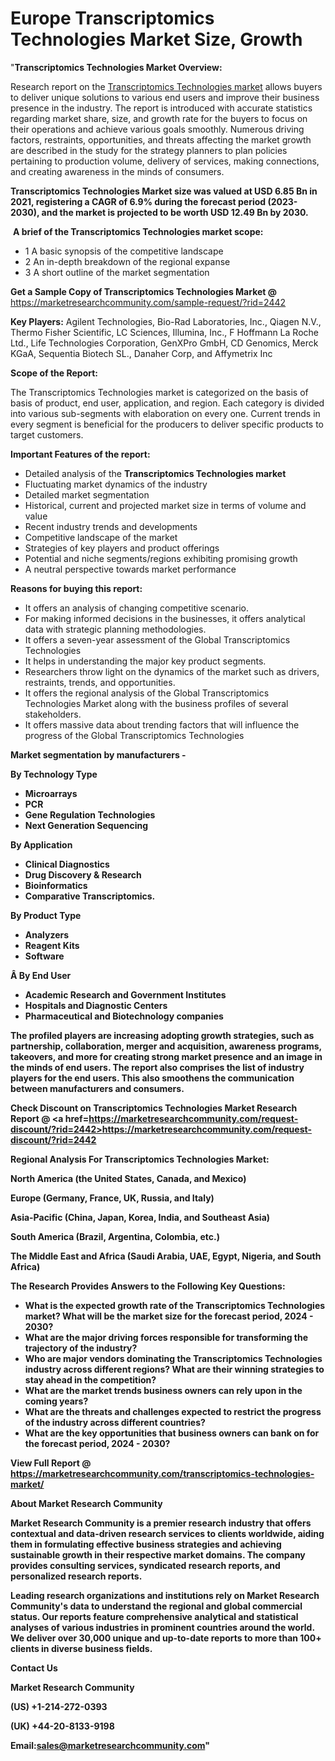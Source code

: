 # Europe Transcriptomics Technologies Market Size, Growth
"<strong>Transcriptomics Technologies Market Overview:</strong>

Research report on the <a href=https://marketresearchcommunity.com/transcriptomics-technologies-market/>Transcriptomics Technologies market</a> allows buyers to deliver unique solutions to various end users and improve their business presence in the industry. The report is introduced with accurate statistics regarding market share, size, and growth rate for the buyers to focus on their operations and achieve various goals smoothly. Numerous driving factors, restraints, opportunities, and threats affecting the market growth are described in the study for the strategy planners to plan policies pertaining to production volume, delivery of services, making connections, and creating awareness in the minds of consumers.

<strong>Transcriptomics Technologies Market size was valued at USD 6.85 Bn in 2021, registering a CAGR of 6.9% during the forecast period (2023-2030), and the market is projected to be worth USD 12.49 Bn by 2030.</strong>

 <Strong>A brief of the Transcriptomics Technologies market scope:</Strong>
<ul>
 <li>1  A basic synopsis of the competitive landscape</li>
 <li>2  An in-depth breakdown of the regional expanse</li>
 <li>3  A short outline of the market segmentation</li>
</ul>
<strong>Get a Sample Copy of Transcriptomics Technologies Market @ </b></strong><a href=https://marketresearchcommunity.com/sample-request/?rid=2442><u>https://marketresearchcommunity.com/sample-request/?rid=2442</u></a>

<strong>Key Players:</strong> 
Agilent Technologies, Bio-Rad Laboratories, Inc., Qiagen N.V., Thermo Fisher Scientific, LC Sciences, Illumina, Inc., F Hoffmann La Roche Ltd., Life Technologies Corporation, GenXPro GmbH, CD Genomics, Merck KGaA, Sequentia Biotech SL., Danaher Corp, and Affymetrix Inc

<strong>Scope of the Report:</strong>

The Transcriptomics Technologies market is categorized on the basis of basis of product, end user, application, and region. Each category is divided into various sub-segments with elaboration on every one. Current trends in every segment is beneficial for the producers to deliver specific products to target customers.

<strong><b>Important Features of the report:</b></strong>
<ul>
  <li>Detailed analysis of the <strong><b>Transcriptomics Technologies </b></strong><strong><b>market</b></strong></li>
  <li>Fluctuating market dynamics of the industry</li>
  <li>Detailed market segmentation</li>
  <li>Historical, current and projected market size in terms of volume and value</li>
  <li>Recent industry trends and developments</li>
  <li>Competitive landscape of the market</li>
  <li>Strategies of key players and product offerings</li>
  <li>Potential and niche segments/regions exhibiting promising growth</li>
  <li>A neutral perspective towards market performance</li>
</ul>
<strong><b>Reasons for buying this report:</b></strong>
<ul>
  <li>It offers an analysis of changing competitive scenario.</li>
  <li>For making informed decisions in the businesses, it offers analytical data with strategic planning methodologies.</li>
  <li>It offers a seven-year assessment of the Global Transcriptomics Technologies</li>
  <li>It helps in understanding the major key product segments.</li>
  <li>Researchers throw light on the dynamics of the market such as drivers, restraints, trends, and opportunities.</li>
  <li>It offers the regional analysis of the Global Transcriptomics Technologies Market along with the business profiles of several stakeholders.</li>
  <li>It offers massive data about trending factors that will influence the progress of the Global Transcriptomics Technologies</li>
</ul>

<strong>Market segmentation by manufacturers -</strong>


<strong><strong>By Technology Type</strong></h4>
<ul>
 	<li>Microarrays</li>
 	<li>PCR</li>
 	<li>Gene Regulation Technologies</li>
 	<li>Next Generation Sequencing</li>
</ul>
<strong><strong>By Application</strong></h4>
<ul>
 	<li>Clinical Diagnostics</li>
 	<li>Drug Discovery &amp; Research</li>
 	<li>Bioinformatics</li>
 	<li>Comparative Transcriptomics.</li>
</ul>
<strong><strong>By Product Type</strong></h4>
<ul>
 	<li>Analyzers</li>
 	<li>Reagent Kits</li>
 	<li>Software</li>
</ul>
<strong><strong>Â By End User</strong></h4>
<ul>
 	<li>Academic Research and Government Institutes</li>
 	<li>Hospitals and Diagnostic Centers</li>
 	<li>Pharmaceutical and Biotechnology companies</li>
</ul>

The profiled players are increasing adopting growth strategies, such as partnership, collaboration, merger and acquisition, awareness programs, takeovers, and more for creating strong market presence and an image in the minds of end users. The report also comprises the list of industry players for the end users. This also smoothens the communication between manufacturers and consumers.

<strong><b>Check Discount on Transcriptomics Technologies Market Research Report @ </b></strong><a href=https://marketresearchcommunity.com/request-discount/?rid=2442><u>https://marketresearchcommunity.com/request-discount/?rid=2442</u></a>

<strong>Regional Analysis For Transcriptomics Technologies Market:</strong>

<strong>North America</strong> (the United States, Canada, and Mexico)

<strong>Europe</strong> (Germany, France, UK, Russia, and Italy)

<strong>Asia-Pacific</strong> (China, Japan, Korea, India, and Southeast Asia)

<strong>South America</strong> (Brazil, Argentina, Colombia, etc.)

<strong>The Middle East and Africa</strong> (Saudi Arabia, UAE, Egypt, Nigeria, and South Africa)

<strong>The Research Provides Answers to the Following Key Questions:</strong>
<ul>
 	<li>What is the expected growth rate of the Transcriptomics Technologies market? What will be the market size for the forecast period, 2024 - 2030?</li>
 	<li>What are the major driving forces responsible for transforming the trajectory of the industry?</li>
 	<li>Who are major vendors dominating the Transcriptomics Technologies industry across different regions? What are their winning strategies to stay ahead in the competition?</li>
 	<li>What are the market trends business owners can rely upon in the coming years?</li>
 	<li>What are the threats and challenges expected to restrict the progress of the industry across different countries?</li>
 	<li>What are the key opportunities that business owners can bank on for the forecast period, 2024 - 2030?</li>
</ul>

<strong>View Full Report @</strong> <a href=https://marketresearchcommunity.com/transcriptomics-technologies-market/>https://marketresearchcommunity.com/transcriptomics-technologies-market/</a>

<strong>About Market Research Community</strong>

Market Research Community is a premier research industry that offers contextual and data-driven research services to clients worldwide, aiding them in formulating effective business strategies and achieving sustainable growth in their respective market domains. The company provides consulting services, syndicated research reports, and personalized research reports.

Leading research organizations and institutions rely on Market Research Community's data to understand the regional and global commercial status. Our reports feature comprehensive analytical and statistical analyses of various industries in prominent countries around the world. We deliver over 30,000 unique and up-to-date reports to more than 100+ clients in diverse business fields.

<strong>Contact Us</strong>

<strong>Market Research Community</strong>

(US) +1-214-272-0393

(UK) +44-20-8133-9198

<strong>Email:</strong>sales@marketresearchcommunity.com"
